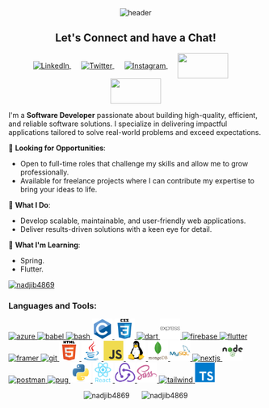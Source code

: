 <div align="center">
  <img src="https://capsule-render.vercel.app/api?type=venom&height=200&text=Hi%20There!&fontSize=100&color=0:8871e5,100:b678c4&stroke=b678c4" alt="header"/>
</div>

<h2 align="center">Let's Connect and have a Chat!</h2>
<p align="center">
  <a href="https://linkedin.com/in/mohamed-nadjib-taleb-79598425b" target="blank" style="margin-right: 20px;">
    <img align="center" src="https://raw.githubusercontent.com/rahuldkjain/github-profile-readme-generator/master/src/images/icons/Social/linked-in-alt.svg" alt="LinkedIn" height="50" />
  </a>
  <a href="https://twitter.com/nadjib11331" target="blank" style="margin-right: 20px;">
    <img align="center" src="https://www.iconfinder.com/icons/11053970/download/png/4096" alt="Twitter" height="50" />
  </a>
  <a href="https://instagram.com/mohamed_nadjib_0" target="blank" style="margin-right: 20px;">
    <img align="center" src="https://raw.githubusercontent.com/rahuldkjain/github-profile-readme-generator/master/src/images/icons/Social/instagram.svg" alt="Instagram" height="50" />
  </a>
  <a href="https://khamsat.com/user/nadjib_0" target="blank" style="margin-right: 20px;">
    <img align="center" src="https://khamsat.hsoubcdn.com/assets/images/logo-73045c76e830509d4dbe03ea6172d22f047c708fed5435e93ffd47f80ee5ffa4.png" height="50" width="100" />
  </a>
  <a href="https://mostaql.com/u/nadjib_1" target="blank">
    <img align="center" src="https://mostaql.hsoubcdn.com/public/assets/images/custom/mostaql-logo-white.svg?id=dc639dfc13cb096309795e9d84ddd15c" height="50" width="100" />
  </a>
</p>

I'm a **Software Developer** passionate about building high-quality, efficient, and reliable software solutions. I specialize in delivering impactful applications tailored to solve real-world problems and exceed expectations.

💼 **Looking for Opportunities**:  
- Open to full-time roles that challenge my skills and allow me to grow professionally.  
- Available for freelance projects where I can contribute my expertise to bring your ideas to life.

🔧 **What I Do**:  
- Develop scalable, maintainable, and user-friendly web applications.
- Deliver results-driven solutions with a keen eye for detail.  

🌱 **What I'm Learning**:  
-  Spring.
-  Flutter.

<p align="left"> <a href="https://github.com/ryo-ma/github-profile-trophy"><img src="https://github-profile-trophy.vercel.app/?username=nadjib4869&theme=monokai" alt="nadjib4869" /></a> </p>

<h3 align="left">Languages and Tools:</h3>
<p align="left"> <a href="https://azure.microsoft.com/en-in/" target="_blank" rel="noreferrer"> <img src="https://www.vectorlogo.zone/logos/microsoft_azure/microsoft_azure-icon.svg" alt="azure" width="40" height="40"/> </a> <a href="https://babeljs.io/" target="_blank" rel="noreferrer"> <img src="https://www.vectorlogo.zone/logos/babeljs/babeljs-icon.svg" alt="babel" width="40" height="40"/> </a> <a href="https://www.gnu.org/software/bash/" target="_blank" rel="noreferrer"> <img src="https://www.vectorlogo.zone/logos/gnu_bash/gnu_bash-icon.svg" alt="bash" width="40" height="40"/> </a> <a href="https://www.cprogramming.com/" target="_blank" rel="noreferrer"> <img src="https://raw.githubusercontent.com/devicons/devicon/master/icons/c/c-original.svg" alt="c" width="40" height="40"/> </a> <a href="https://www.w3schools.com/css/" target="_blank" rel="noreferrer"> <img src="https://raw.githubusercontent.com/devicons/devicon/master/icons/css3/css3-original-wordmark.svg" alt="css3" width="40" height="40"/> </a> <a href="https://dart.dev" target="_blank" rel="noreferrer"> <img src="https://www.vectorlogo.zone/logos/dartlang/dartlang-icon.svg" alt="dart" width="40" height="40"/> </a> <a href="https://expressjs.com" target="_blank" rel="noreferrer"> <img src="https://raw.githubusercontent.com/devicons/devicon/master/icons/express/express-original-wordmark.svg" alt="express" width="40" height="40"/> </a> <a href="https://firebase.google.com/" target="_blank" rel="noreferrer"> <img src="https://www.vectorlogo.zone/logos/firebase/firebase-icon.svg" alt="firebase" width="40" height="40"/> </a> <a href="https://flutter.dev" target="_blank" rel="noreferrer"> <img src="https://www.vectorlogo.zone/logos/flutterio/flutterio-icon.svg" alt="flutter" width="40" height="40"/> </a> <a href="https://www.framer.com/" target="_blank" rel="noreferrer"> <img src="https://www.vectorlogo.zone/logos/framer/framer-icon.svg" alt="framer" width="40" height="40"/> </a> <a href="https://git-scm.com/" target="_blank" rel="noreferrer"> <img src="https://www.vectorlogo.zone/logos/git-scm/git-scm-icon.svg" alt="git" width="40" height="40"/> </a> <a href="https://www.w3.org/html/" target="_blank" rel="noreferrer"> <img src="https://raw.githubusercontent.com/devicons/devicon/master/icons/html5/html5-original-wordmark.svg" alt="html5" width="40" height="40"/> </a> <a href="https://www.java.com" target="_blank" rel="noreferrer"> <img src="https://raw.githubusercontent.com/devicons/devicon/master/icons/java/java-original.svg" alt="java" width="40" height="40"/> </a> <a href="https://developer.mozilla.org/en-US/docs/Web/JavaScript" target="_blank" rel="noreferrer"> <img src="https://raw.githubusercontent.com/devicons/devicon/master/icons/javascript/javascript-original.svg" alt="javascript" width="40" height="40"/> </a> <a href="https://www.linux.org/" target="_blank" rel="noreferrer"> <img src="https://raw.githubusercontent.com/devicons/devicon/master/icons/linux/linux-original.svg" alt="linux" width="40" height="40"/> </a> <a href="https://www.mongodb.com/" target="_blank" rel="noreferrer"> <img src="https://raw.githubusercontent.com/devicons/devicon/master/icons/mongodb/mongodb-original-wordmark.svg" alt="mongodb" width="40" height="40"/> </a> <a href="https://www.mysql.com/" target="_blank" rel="noreferrer"> <img src="https://raw.githubusercontent.com/devicons/devicon/master/icons/mysql/mysql-original-wordmark.svg" alt="mysql" width="40" height="40"/> </a> <a href="https://nextjs.org/" target="_blank" rel="noreferrer"> <img src="https://cdn.worldvectorlogo.com/logos/nextjs-2.svg" alt="nextjs" width="40" height="40"/> </a> <a href="https://nodejs.org" target="_blank" rel="noreferrer"> <img src="https://raw.githubusercontent.com/devicons/devicon/master/icons/nodejs/nodejs-original-wordmark.svg" alt="nodejs" width="40" height="40"/> </a> <a href="https://postman.com" target="_blank" rel="noreferrer"> <img src="https://www.vectorlogo.zone/logos/getpostman/getpostman-icon.svg" alt="postman" width="40" height="40"/> </a> <a href="https://pugjs.org" target="_blank" rel="noreferrer"> <img src="https://cdn.worldvectorlogo.com/logos/pug.svg" alt="pug" width="40" height="40"/> </a> <a href="https://www.python.org" target="_blank" rel="noreferrer"> <img src="https://raw.githubusercontent.com/devicons/devicon/master/icons/python/python-original.svg" alt="python" width="40" height="40"/> </a> <a href="https://reactjs.org/" target="_blank" rel="noreferrer"> <img src="https://raw.githubusercontent.com/devicons/devicon/master/icons/react/react-original-wordmark.svg" alt="react" width="40" height="40"/> </a> <a href="https://redux.js.org" target="_blank" rel="noreferrer"> <img src="https://raw.githubusercontent.com/devicons/devicon/master/icons/redux/redux-original.svg" alt="redux" width="40" height="40"/> </a> <a href="https://sass-lang.com" target="_blank" rel="noreferrer"> <img src="https://raw.githubusercontent.com/devicons/devicon/master/icons/sass/sass-original.svg" alt="sass" width="40" height="40"/> </a> <a href="https://tailwindcss.com/" target="_blank" rel="noreferrer"> <img src="https://www.vectorlogo.zone/logos/tailwindcss/tailwindcss-icon.svg" alt="tailwind" width="40" height="40"/> </a> <a href="https://www.typescriptlang.org/" target="_blank" rel="noreferrer"> <img src="https://raw.githubusercontent.com/devicons/devicon/master/icons/typescript/typescript-original.svg" alt="typescript" width="40" height="40"/> </a> </p>

<p align="center">
  <img src="https://github-readme-stats.vercel.app/api/top-langs?username=nadjib4869&show_icons=true&locale=en&layout=compact&theme=monokai" alt="nadjib4869" height="200" style="display: inline-block; margin: 0 10px;" />
  <img src="https://github-readme-stats.vercel.app/api?username=nadjib4869&show_icons=true&locale=en&theme=monokai" alt="nadjib4869" height="200" style="display: inline-block; margin: 0 10px;" />
</p>

